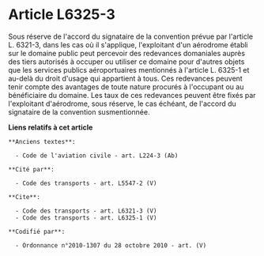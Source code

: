 # Article L6325-3

Sous réserve de l'accord du signataire de la convention prévue par l'article L. 6321-3, dans les cas où il s'applique,
l'exploitant d'un aérodrome établi sur le domaine public peut percevoir des redevances domaniales auprès des tiers autorisés
à occuper ou utiliser ce domaine pour d'autres objets que les services publics aéroportuaires mentionnés à l'article L.
6325-1 et au-delà du droit d'usage qui appartient à tous. Ces redevances peuvent tenir compte des avantages de toute nature
procurés à l'occupant ou au bénéficiaire du domaine. Les taux de ces redevances peuvent être fixés par l'exploitant
d'aérodrome, sous réserve, le cas échéant, de l'accord du signataire de la convention susmentionnée.

**Liens relatifs à cet article**

	**Anciens textes**:

	  - Code de l'aviation civile - art. L224-3 (Ab)

	**Cité par**:

	  - Code des transports - art. L5547-2 (V)

	**Cite**:

	  - Code des transports - art. L6321-3 (V)
	  - Code des transports - art. L6325-1 (V)

	**Codifié par**:

	  - Ordonnance n°2010-1307 du 28 octobre 2010 - art. (V)
